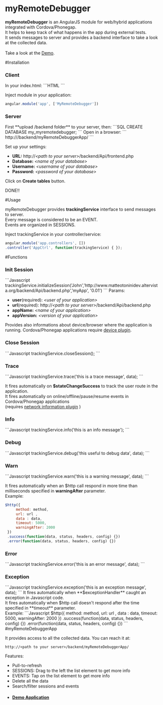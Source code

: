 # myRemoteDebugger
**myRemoteDebugger** is an AngularJS module for web/hybrid applications integrated with Cordova/Phonegap.<br>
It helps to keep track of what happens in the app during external tests. <br>
It sends messages to server and provides a backend interface to take a look at the collected data.<br>
<br>
Take a look at the [Demo](#user-content-myremotedebuggerapp).

#Installation
<h3>Client</h3>
In your index.html:
```HTML
<script src="MyRemoteDebugger.js"></script>
```

Inject module in your application:
```Javascript
angular.module('app', ['MyRemoteDebugger'])
```

<h3>Server</h3>
First **upload /backend folder** to your server, then:
```SQL
CREATE DATABASE my_myremotedebugger;
```
Open in a browser:
```
http://<path to your server>/backend/myRemoteDebuggerApp/
```

Set up your settings:

<ul>
<li> <strong>URL:</strong> http://<i>&lt;path to your server&gt;</i>/backend/Api/frontend.php</li>
<li> <strong>Database:</strong> <i>&lt;name of your database&gt;</i></li>
<li> <strong>Username:</strong> <i>&lt;username of your database&gt;</i></li>
<li> <strong>Password:</strong> <i>&lt;password of your database&gt;</i></li>
</ul>

Click on **Create tables** button.

DONE!!

#Usage

myRemoteDebugger provides **trackingService** interface to send messages to server.<br>
Every message is considered to be an EVENT. <br> Events are organized in SESSIONS.

Inject trackingService in your controller/service:
```Javascript
angular.module('app.controllers', [])
.controller('AppCtrl', function(trackingService) { }); 
```

#Functions
<h3>Init Session</h3>
```Javascript
trackingService.initializeSession('John','http://www.matteotoninidev.altervista.org/backend/Api/backend.php','myApp', '0.01')
```
Params: 
<ul>
<li> <strong>user</strong>(required): <i>&lt;user of your application&gt;</i></li>
<li> <strong>url</strong>(required): http://<i>&lt;path to your server&gt;</i>/backend/Api/backend.php</li>
<li> <strong>appName:</strong> <i>&lt;name of your application&gt;</i></li>
<li> <strong>appVersion:</strong> <i>&lt;version of your application&gt;</i></li>
</ul>

Provides also informations about device/browser where the application is running.
Cordova/Phonegap applications require [device plugin](https://github.com/apache/cordova-plugin-device).

<h3>Close Session</h3>
```Javascript
trackingService.closeSession();
```

<h3>Trace</h3>
```Javascript
trackingService.trace('this is a trace message', data);
```

It fires automatically on **$stateChangeSuccess** to track the user route in the application.<br>
It fires automatically on online/offline/pause/resume events in Cordova/Phonegap applications<br> (requires [network information plugin](https://github.com/apache/cordova-plugin-network-information) ) 

<h3>Info</h3>
```Javascript
trackingService.info('this is an info message');
```

<h3>Debug</h3>
```Javascript
trackingService.debug('this useful to debug data', data);
```

<h3>Warn</h3>
```Javascript
trackingService.warn('this is a warning message', data);
```

It fires automatically when an $http call respond in more time than milliseconds specified in **warningAfter** parameter. <br>
Example:
```Javascript
$http({
     method: method, 
     url: url , 
     data : data,
     timeout: 5000, 
     warningAfter: 2000
 })
 .success(function(data, status, headers, config) {})
 .error(function(data, status, headers, config) {})
```

<h3>Error</h3>
```Javascript
trackingService.error('this is an error message', data);
```

<h3>Exception</h3>
```Javascript
trackingService.exception('this is an exception message', data);
```
It fires automatically when **$exceptionHandler** caught an exception in Javascript code.<br>
It fires automatically when $http call doesn't respond after the time specified in **timeout** parameter.<br>
Example:
```Javascript
$http({
     method: method, 
     url: url , 
     data : data,
     timeout: 5000, 
     warningAfter: 2000
 })
 .success(function(data, status, headers, config) {})
 .error(function(data, status, headers, config) {})
```
#myRemoteDebuggerApp

It provides access to all the collected data.
You can reach it at:
```
http://<path to your server>/backend/myRemoteDebuggerApp/
```

Features:
<ul>
<li>Pull-to-refresh</li>
<li>SESSIONS: Drag to the left the list element to get more info</li>
<li>EVENTS: Tap on the list element to get more info</li>
<li>Delete all the data</li>
<li>Search/filter sessions and events</li>
</ul>

<ul><li><h4><a target="_blank" href="http://matteotoninidev.altervista.org/myRemoteDebugger/backend/myRemoteDebuggerApp/">Demo Application</a></h4></li></ul>


